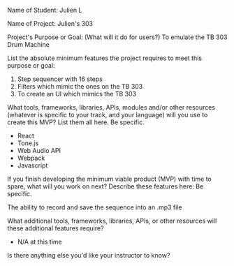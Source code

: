 Name of Student: Julien L

Name of Project: Julien's 303

Project's Purpose or Goal: (What will it do for users?) To emulate the TB 303 Drum Machine

List the absolute minimum features the project requires to meet this purpose or goal:
1. Step sequencer with 16 steps
2. Filters which mimic the ones on the TB 303
3. To create an UI which mimics the TB 303

What tools, frameworks, libraries, APIs, modules and/or other resources (whatever is specific to your track, and your language) will you use to create this MVP? List them all here. Be specific.

- React
- Tone.js
- Web Audio API
- Webpack
- Javascript


If you finish developing the minimum viable product (MVP) with time to spare, what will you work on next? Describe these features here: Be specific.

The ability to record and save the sequence into an .mp3 file


What additional tools, frameworks, libraries, APIs, or other resources will these additional features require?

- N/A at this time

Is there anything else you'd like your instructor to know? 